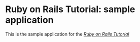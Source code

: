 

# Ruby on Rails Tutorial: sample application

This is the sample application for
the [*Ruby on Rails Tutorial*](http://railstutorial.org/)
